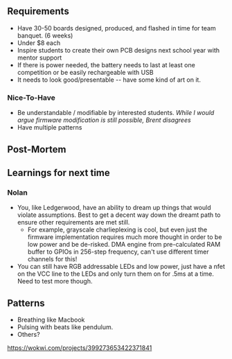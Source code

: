 ## Requirements
  * Have 30-50 boards designed, produced, and flashed in time for team banquet. (6 weeks)
  * Under $8 each
  * Inspire students to create their own PCB designs next school year with mentor support
  * If there is power needed, the battery needs to last at least one competition or be easily rechargeable with USB
  * It needs to look good/presentable -- have some kind of art on it.

### Nice-To-Have
  * Be understandable / modifiable by interested students. *While I would argue firmware modification is still possible, Brent disagrees*
  * Have multiple patterns

## Post-Mortem



## Learnings for next time
### Nolan
  * You, like Ledgerwood, have an ability to dream up things that would violate assumptions. Best to get a decent way down the dreamt path to ensure other requirements are met still.
    * For example, grayscale charlieplexing is cool, but even just the firmware implementation requires much more thought in order to be low power and be de-risked. DMA engine from pre-calculated RAM buffer to GPIOs in 256-step frequency, can't use different timer channels for this!
  * You can still have RGB addressable LEDs and low power, just have a nfet on the VCC line to the LEDs and only turn them on for .5ms at a time. Need to test more though.




## Patterns
  * Breathing like Macbook
  * Pulsing with beats like pendulum.
  * Others?

https://wokwi.com/projects/399273653422371841
